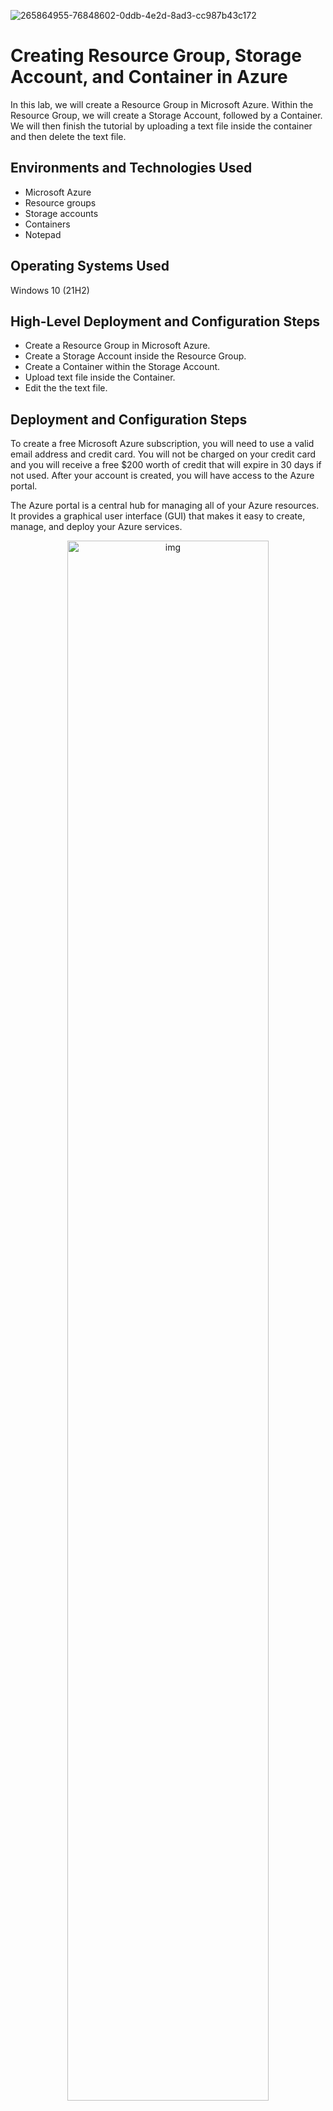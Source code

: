 ![265864955-76848602-0ddb-4e2d-8ad3-cc987b43c172](https://github.com/CollinsU99/Creating-Resource-Group-Storage-Account-and-Container-in-Azure/assets/124742607/4fb147f8-f2cb-4b30-b8fe-9b65024c48eb)


<h1>Creating Resource Group, Storage Account, and Container in Azure</h1>
In this lab, we will create a Resource Group in Microsoft Azure. Within the Resource Group, we will create a Storage Account, followed by a Container. We will then finish the tutorial by uploading a text file inside the container and then delete the text file.

<h2>Environments and Technologies Used</h2>

- Microsoft Azure
- Resource groups
- Storage accounts
- Containers
- Notepad

<h2>Operating Systems Used </h2>

Windows 10 (21H2) 

<h2>High-Level Deployment and Configuration Steps</h2>

- Create a Resource Group in Microsoft Azure.
- Create a Storage Account inside the Resource Group.
- Create a Container within the Storage Account.
- Upload text file inside the Container.
- Edit the the text file.

<h2>Deployment and Configuration Steps</h2>

To create a free Microsoft Azure subscription, you will need to use a valid email address and credit card. You will not be charged on your credit card and you will receive a free $200 worth of credit that will expire in 30 days if not used. After your account is created, you will have access to the Azure portal.

The Azure portal is a central hub for managing all of your Azure resources. It provides a graphical user interface (GUI) that makes it easy to create, manage, and deploy your Azure services. 

<p align="center">
<img src="https://i.imgur.com/s94Cisp.png" height="80%" width="80%" alt="img"/>
</p>

Your Azure portal will look like this. We will go ahead and create our resource group by clicking on "Resource groups" (1). You can also click on the search bar (2) and search for "resource group".

<p align="center">
<img src="https://i.imgur.com/PcSGyJ1.png" height="80%" width="80%" alt="img"/>
</p>

Click the "create" tab as shown above.

<p align="center">
<img src="https://i.imgur.com/tTsR6s7.png" height="80%" width="80%" alt="img"/>
</p>

Select the box to choose which subscription you want your Resource Group to go into. Select box (2) and name your Resource Group "RG-LAB-01. Box (3) let's you select the region you want your Resource Group to be created. We will go ahead and select "(US) West US 3"

NOTE: The region selection specifies where the metadata about the resources is stored.

<p align="center">
<img src="https://i.imgur.com/fDR5llT.png" height="80%" width="80%" alt="img"/>
</p>

Click the "Next: Tags >" tab

<p align="center">
<img src="https://i.imgur.com/HD0lipX.png" height="80%" width="80%" alt="img"/>
</p>

The "Tags" section helps us organize and manage our Azure resources. We will assign three individuals (Brian, James, and Michael) to the values (Finance, Accounting, and HR), respectively. Click "Next : Review + Create >".

<p align="center">
<img src="https://i.imgur.com/Kkrg0FZ.png" height="80%" width="80%" alt="img"/>
</p>

Our Resource Group has been validated, as shown in the image above. We will now create our Resource Group by clicking the tab "Create".

<p align="center">
<img src="https://i.imgur.com/mu2WXEv.png" height="80%" width="80%" alt="img"/>
</p>

You will get a notification confirming your Resource Group has been created

<p align="center">
<img src="https://i.imgur.com/dXaXQP5.png" height="80%" width="80%" alt="img"/>
</p>

Click the Search bar and search for "Storage accounts". Click "Storage accounts" as shown in box (2).

<p align="center">
<img src="https://i.imgur.com/BZRM0tT.png" height="80%" width="80%" alt="img"/>
</p>

We will now create our Storage Account by clicking "Create storage account".

<p align="center">
<img src="https://i.imgur.com/8pqzlM3.png" height="80%" width="80%" alt="img"/>
</p>

Select your Microsoft Azure Subscription as shown above, select the Resource Group "RG-LAB-01" we created earlier. Go ahead and name your Storage Account.

NOTE: Your Storage Account must be unique and contain only lower-case and numbers.

Box (4) is where we will select our region; select "(US) West US 3"

NOTE: Your region must be consistent with your Resource Group region.

Leave "Redundancy" as default. Click the "Review" tab.

<p align="center">
<img src="https://i.imgur.com/BzFzoKG.png" height="80%" width="80%" alt="img"/>
</p>

"Deployment is in progress" indicates that our Storage Account is being created.

<p align="center">
<img src="https://i.imgur.com/38TEIwm.png" height="80%" width="80%" alt="img"/>
</p>

"Your deployment is complete" indicates that our Storage Account has been created. Click "Go to resource" tab

<p align="center">
<img src="https://i.imgur.com/ohwuRdF.png" height="80%" width="80%" alt="img"/>
</p>

To create the Container, click the "Container" tab.

NOTE: Container is a virtual folder that can be used to store objects, such as images, videos, and documents

Now, click "Container", choose a name for your container, and leave box (4) as default. Click the "Create".

<p align="center">
<img src="https://i.imgur.com/zrjcuCn.png" height="80%" width="80%" alt="img"/>
</p>

You will get a notification as shown the image above, that your Storage Container has been created. You will also see the container we just created in the list of containers available.

<p align="center">
<img src="https://i.imgur.com/xMxS1WS.png" height="80%" width="80%" alt="img"/>
</p>

On your local computer, search for "Notepad" on the search bar. Open the Notepad application.

<p align="center">
<img src="https://i.imgur.com/b7w37c2.png" height="80%" width="80%" alt="img"/>
</p>

Type "Hello World" as the content of the text file, and click on "File".

<p align="center">
<img src="https://i.imgur.com/MMr3ls7.png" height="80%" width="80%" alt="img"/>
</p>

Click "Save" to save your text file

<p align="center">
<img src="https://i.imgur.com/No4nMXN.png" height="80%" width="80%" alt="img"/>
</p>

Click the Container we created to open it

<p align="center">
<img src="https://i.imgur.com/B0CVPu3.png" height="80%" width="80%" alt="img"/>
</p>

Click "Upload", and click box (2) to select the text file we just created "Hello World.txt". Click "Upload" to upload the text file

<p align="center">
<img src="https://i.imgur.com/xVSG2n1.png" height="80%" width="80%" alt="img"/>
</p>

The "Successfully uploaded blob(s)" notification indicates that the text file was uploaded successfully. You can see the uploaded text file in the image above.

<p align="center">
<img src="https://i.imgur.com/n03oVww.png" height="80%" width="80%" alt="img"/>
</p>

Select the text file, and click the three dots (...) at the far right of the text file

<p align="center">
<img src="https://i.imgur.com/TUq9FSX.png" height="80%" width="80%" alt="img"/>
</p>

After clicking the three dots (...), a small window will appear. click "View/edit"

<p align="center">
<img src="https://i.imgur.com/91FZmno.png" height="80%" width="80%" alt="img"/>
</p>

Let's edit the text file inside the "Container" by typing "My edit", as shown above. Click the "Save" tab to save the text file. To verify if the edits we made were successful, we will click the "Download" tab to download the edited text file to our local computer.

<p align="center">
<img src="https://i.imgur.com/dWUL90d.png" height="80%" width="80%" alt="img"/>
</p>

As shown above, the edits we made to the text file were successful.

<p align="center">
<img src="https://i.imgur.com/HZYswsq.png" height="80%" width="80%" alt="img"/>
</p>

Let's go ahead and delete the Resource Group we created to avoid getting charged. Click the search bar and search for "Resource group". From the list of options shown, click "Resource groups".

<p align="center">
<img src="https://i.imgur.com/8WTxgtU.png" height="80%" width="80%" alt="img"/>
</p>

Click the Resource Group we created "RG-LAB-01". Click the "Delete resource group" tab, enter your Resource Group name "RG-LAB-01" to confirm deletion. Then, click the "Delete" tab to delete the Resource group.

<p align="center">
<img src="https://i.imgur.com/dRw8YI5.png" height="80%" width="80%" alt="img"/>
</p>

You will get a notification confirming your Resource group deletion was successful, as shown in the image above.










